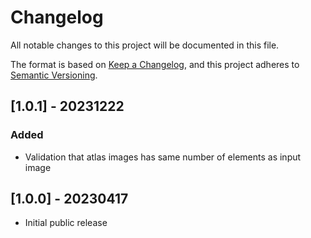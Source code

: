 # Changelog

All notable changes to this project will be documented in this file.

The format is based on [Keep a Changelog](https://keepachangelog.com/en/1.0.0/),
and this project adheres to [Semantic Versioning](https://semver.org/spec/v2.0.0.html).

## [1.0.1] - 20231222

### Added

- Validation that atlas images has same number of elements as input image

## [1.0.0] - 20230417

- Initial public release


